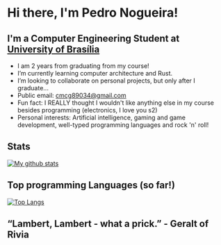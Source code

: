 # Hi there, I'm Pedro Nogueira!

## I'm a Computer Engineering Student at [University of Brasília][UnB]

- I am 2 years from graduating from my course!  
- I’m currently learning computer architecture and Rust.  
- I’m looking to collaborate on personal projects, but only after I graduate...  
- Public email: cmcg89034@gmail.com  
- Fun fact: I REALLY thought I wouldn't like anything else in my course besides programming (electronics, I love you s2)  
- Personal interests: Artificial intelligence, gaming and game development, well-typed programming languages and rock 'n' roll!  

## Stats

[![My github stats](https://github-readme-stats.vercel.app/api?username=bananahell&theme=dark&show_icons=true)](https://github.com/anuraghazra/github-readme-stats)  

## Top programming Languages (so far!)

[![Top Langs](https://github-readme-stats.vercel.app/api/top-langs/?username=bananahell&theme=dark&show_icons=true)](https://github.com/anuraghazra/github-readme-stats)  

## “Lambert, Lambert - what a prick.” - Geralt of Rivia  

[UnB]: https://www.unb.br/
